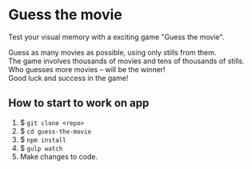 # Guess the movie

Test your visual memory with a exciting game "Guess the movie".

Guess as many movies as possible, using only stills from them. <br/>
The game involves thousands of movies and tens of thousands of stills.<br/>
Who guesses more movies – will be the winner!<br/>
Good luck and success in the game!

## How to start to work on app
1. $ `git clone <repo>`
1. $ `cd guess-the-movie`
2. $ `npm install`
4. $ `gulp watch`
5. Make changes to code.
